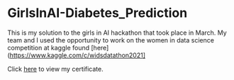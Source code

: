 # GirlsInAI-Diabetes_Prediction
This is my solution to the girls in AI hackathon that took place in March. My team and I used the opportunity to work on the women in data science competition at kaggle found [here](https://www.kaggle.com/c/widsdatathon2021]

Click [here](https://verified.cv/en/verify/48026356758611) to view my certificate.   
